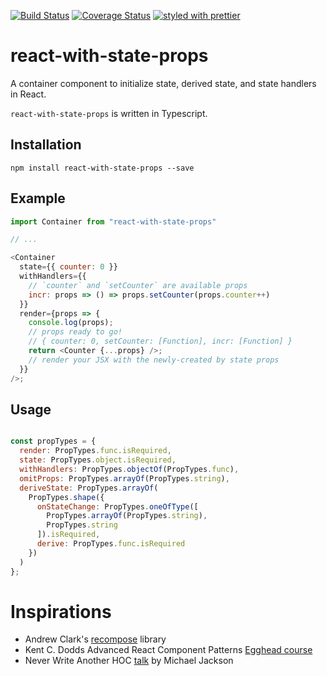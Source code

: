 [![Build Status](https://travis-ci.org/collardeau/react-with-state-props.svg?branch=master)](https://travis-ci.org/collardeau/react-with-state-props)
[![Coverage Status](https://coveralls.io/repos/github/collardeau/react-with-state-props/badge.svg?branch=master)](https://coveralls.io/github/collardeau/react-with-state-props?branch=master)
[![styled with prettier](https://img.shields.io/badge/styled_with-prettier-ff69b4.svg)](https://github.com/prettier/prettier)

# react-with-state-props

A container component to initialize state, derived state, and state handlers in React.

`react-with-state-props` is written in Typescript.

## Installation

`npm install react-with-state-props --save`

## Example

```javascript
import Container from "react-with-state-props"

// ...

<Container
  state={{ counter: 0 }}
  withHandlers={{
    // `counter` and `setCounter` are available props
    incr: props => () => props.setCounter(props.counter++)
  }}
  render={props => {
    console.log(props);
    // props ready to go!
    // { counter: 0, setCounter: [Function], incr: [Function] }
    return <Counter {...props} />;
    // render your JSX with the newly-created by state props
  }}
/>;

```

## Usage

```javascript

const propTypes = {
  render: PropTypes.func.isRequired,
  state: PropTypes.object.isRequired,
  withHandlers: PropTypes.objectOf(PropTypes.func),
  omitProps: PropTypes.arrayOf(PropTypes.string),
  deriveState: PropTypes.arrayOf(
    PropTypes.shape({
      onStateChange: PropTypes.oneOfType([
        PropTypes.arrayOf(PropTypes.string),
        PropTypes.string
      ]).isRequired,
      derive: PropTypes.func.isRequired
    })
  )
};

```
# Inspirations

* Andrew Clark's [recompose](https://github.com/acdlite/recompose) library
* Kent C. Dodds Advanced React Component Patterns [Egghead course](https://egghead.io/courses/advanced-react-component-patterns)
* Never Write Another HOC [talk](https://www.youtube.com/watch?v=BcVAq3YFiuc) by Michael Jackson
